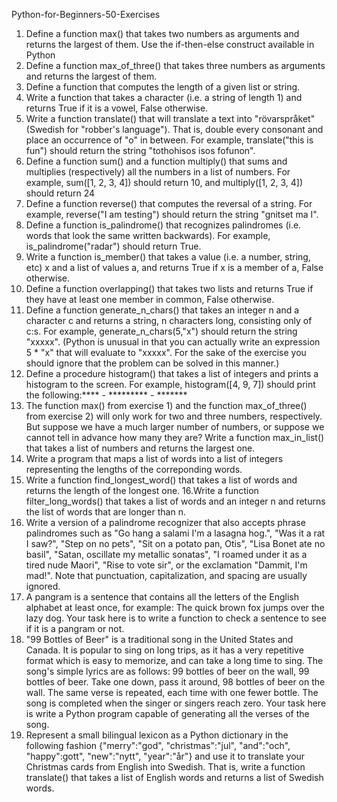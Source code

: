 Python-for-Beginners-50-Exercises
1. Define a function max() that takes two numbers as arguments and returns the largest of them. Use the if-then-else construct available in Python
2. Define a function max_of_three() that takes three numbers as arguments and returns the largest of them.
3. Define a function that computes the length of a given list or string.
4. Write a function that takes a character (i.e. a string of length 1) and returns True if it is a vowel, False otherwise.
5. Write a function translate() that will translate a text into "rövarspråket" (Swedish for "robber's language"). That is, double every consonant and place an occurrence of "o" in between. For example, translate("this is fun") should return the string "tothohisos isos fofunon".
6. Define a function sum() and a function multiply() that sums and multiplies (respectively) all the numbers in a list of numbers. For example, sum([1, 2, 3, 4]) should return 10, and multiply([1, 2, 3, 4]) should return 24
7. Define a function reverse() that computes the reversal of a string. For example, reverse("I am testing") should return the string "gnitset ma I".
8. Define a function is_palindrome() that recognizes palindromes (i.e. words that look the same written backwards). For example, is_palindrome("radar") should return True.
9. Write a function is_member() that takes a value (i.e. a number, string, etc) x and a list of values a, and returns True if x is a member of a, False otherwise.
10. Define a function overlapping() that takes two lists and returns True if they have at least one member in common, False otherwise.
11. Define a function generate_n_chars() that takes an integer n and a character c and returns a string, n characters long, consisting only of c:s. For example, generate_n_chars(5,"x") should return the string "xxxxx". (Python is unusual in that you can actually write an expression 5 * "x" that will evaluate to "xxxxx". For the sake of the exercise you should ignore that the problem can be solved in this manner.)
12. Define a procedure histogram() that takes a list of integers and prints a histogram to the screen. For example, histogram([4, 9, 7]) should print the following:**** - ********* - *******
13. The function max() from exercise 1) and the function max_of_three() from exercise 2) will only work for two and three numbers, respectively. But suppose we have a much larger number of numbers, or suppose we cannot tell in advance how many they are? Write a function max_in_list() that takes a list of numbers and returns the largest one.
14. Write a program that maps a list of words into a list of integers representing the lengths of the correponding words.
15. Write a function find_longest_word() that takes a list of words and returns the length of the longest one.
16.Write a function filter_long_words() that takes a list of words and an integer n and returns the list of words that are longer than n.
17. Write a version of a palindrome recognizer that also accepts phrase palindromes such as "Go hang a salami I'm a lasagna hog.", "Was it a rat I saw?", "Step on no pets", "Sit on a potato pan, Otis", "Lisa Bonet ate no basil", "Satan, oscillate my metallic sonatas", "I roamed under it as a tired nude Maori", "Rise to vote sir", or the exclamation "Dammit, I'm mad!". Note that punctuation, capitalization, and spacing are usually ignored.
18. A pangram is a sentence that contains all the letters of the English alphabet at least once, for example: The quick brown fox jumps over the lazy dog. Your task here is to write a function to check a sentence to see if it is a pangram or not.
19. "99 Bottles of Beer" is a traditional song in the United States and Canada. It is popular to sing on long trips, as it has a very repetitive format which is easy to memorize, and can take a long time to sing. The song's simple lyrics are as follows:
99 bottles of beer on the wall, 99 bottles of beer.
Take one down, pass it around, 98 bottles of beer on the wall.
The same verse is repeated, each time with one fewer bottle. The song is completed when the singer or singers reach zero. Your task here is write a Python program capable of generating all the verses of the song.
20. Represent a small bilingual lexicon as a Python dictionary in the following fashion {"merry":"god", "christmas":"jul", "and":"och", "happy":gott", "new":"nytt", "year":"år"} and use it to translate your Christmas cards from English into Swedish. That is, write a function translate() that takes a list of English words and returns a list of Swedish words.
